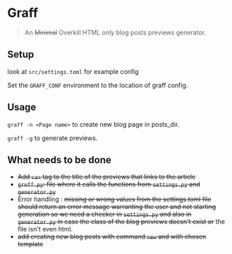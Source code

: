 # Graff

> An ~~Minimal~~ Overkill HTML only blog posts previews generator.

## Setup

look at `src/settings.toml` for example config

Set the `GRAFF_CONF` environment to the location of graff config. 

## Usage

`graff -n <Page name>` to create new blog page in posts_dir.

`graff -g` to generate previews.

## What needs to be done

* ~~Add `<a>` tag to the title of the previews that links to the article~~
* ~~`groff.py`: file where it calls the functions from `settings.py` and `generator.py`~~
* Error handling : ~~missing or wrong values from the settings.toml file should return an error message warranting the user and not starting generation so we need a checker in `settings.py` and also in `generator.py` in case the class of the blog previews doesn't exist or~~ the file isn't even html.
* ~~add creating new blog posts with command `new` and with chosen template~~

